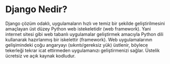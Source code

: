 # Django Nedir?
Django çözüm odaklı, uygulamaların hızlı ve temiz bir şekilde geliştirilmesini amaçlayan üst düzey Python web istekeletidir (web framework). Yani internet sitesi gibi web tabanlı uygulamalar geliştirmek amacıyla Python dili kullanarak hazırlanmış bir iskelettir (framework). Web uygulamalarının gelişimindeki çoğu angaryayı (sıkıntı/gereksiz yük) üstlenir, böylece tekerleği tekrar icat ettirmeden uygulamanızı geliştirmenizi sağlar. Üstelik ücretsiz ve açık kaynak kodludur.
